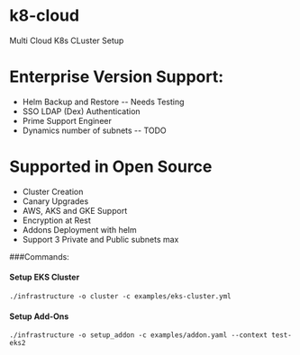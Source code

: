 # k8-cloud
Multi Cloud K8s CLuster Setup


# Enterprise Version Support:
* Helm Backup and Restore -- Needs Testing
* SSO LDAP (Dex) Authentication
* Prime Support Engineer
* Dynamics number of subnets -- TODO


# Supported in Open Source 
* Cluster Creation
* Canary Upgrades
* AWS, AKS and GKE Support
* Encryption at Rest
* Addons Deployment with helm
* Support 3 Private and Public subnets max

###Commands:
#### Setup EKS Cluster
```
./infrastructure -o cluster -c examples/eks-cluster.yml
```
#### Setup Add-Ons
```
./infrastructure -o setup_addon -c examples/addon.yaml --context test-eks2
``` 
